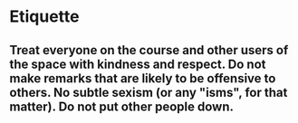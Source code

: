 # Etiquette

## Treat everyone on the course and other users of the space with kindness and respect. Do not make remarks that are likely to be offensive to others. No subtle sexism (or any "isms", for that matter). Do not put other people down.
